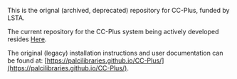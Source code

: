 This is the orignal (archived, deprecated) repository for CC-Plus, funded by LSTA.

The current repository for the CC-Plus system being actively developed resides [Here](https://github.com/CPE-ITTeam/CCPLUS).

The original (legacy) installation instructions and user documentation can be found at: [https://palcilibraries.github.io/CC-Plus/](https://palcilibraries.github.io/CC-Plus/).
